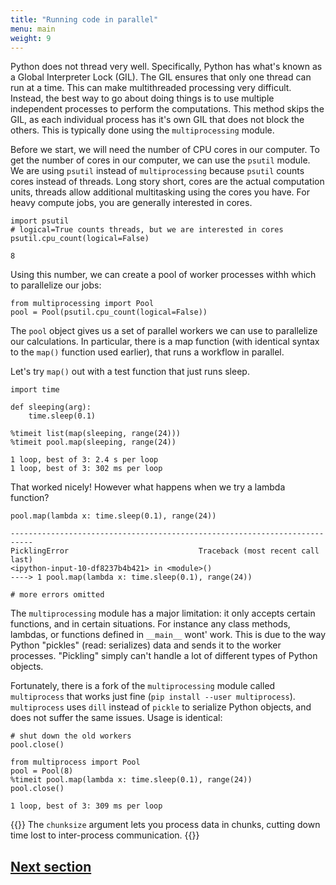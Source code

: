 ```yaml
---
title: "Running code in parallel"
menu: main
weight: 9
---
```


Python does not thread very well.
Specifically, Python has what's known as a Global Interpreter Lock (GIL).
The GIL ensures that only one thread can run at a time.
This can make multithreaded processing very difficult.
Instead, the best way to go about doing things is to use multiple independent processes to perform the computations.
This method skips the GIL,
as each individual process has it's own GIL that does not block the others.
This is typically done using the `multiprocessing` module.

Before we start, we will need the number of CPU cores in our computer.
To get the number of cores in our computer, we can use the `psutil` module.
We are using `psutil` instead of `multiprocessing` because `psutil` counts cores instead of threads.
Long story short, cores are the actual computation units, 
threads allow additional multitasking using the cores you have.
For heavy compute jobs, you are generally interested in cores.

```
import psutil
# logical=True counts threads, but we are interested in cores
psutil.cpu_count(logical=False)
```
```
8
```

Using this number, we can create a pool of worker processes withh which to parallelize our jobs:

```
from multiprocessing import Pool
pool = Pool(psutil.cpu_count(logical=False))
```

The `pool` object gives us a set of parallel workers we can
use to parallelize our calculations.
In particular, there is a map function
(with identical syntax to the `map()` function used earlier),
that runs a workflow in parallel.

Let's try `map()` out with a test function that just runs sleep.

```
import time

def sleeping(arg):
    time.sleep(0.1)

%timeit list(map(sleeping, range(24)))
%timeit pool.map(sleeping, range(24))
```
```
1 loop, best of 3: 2.4 s per loop
1 loop, best of 3: 302 ms per loop
```

That worked nicely! However what happens when we try a lambda function?

```
pool.map(lambda x: time.sleep(0.1), range(24))
```
```
---------------------------------------------------------------------------
PicklingError                             Traceback (most recent call last)
<ipython-input-10-df8237b4b421> in <module>()
----> 1 pool.map(lambda x: time.sleep(0.1), range(24))

# more errors omitted
```

The `multiprocessing` module has a major limitation:
it only accepts certain functions, and in certain situations.
For instance any class methods, lambdas, or functions defined in `__main__` wont' work.
This is due to the way Python "pickles" (read: serializes) data
and sends it to the worker processes.
"Pickling" simply can't handle a lot of different types of Python objects.

Fortunately, there is a fork of the `multiprocessing` module called `multiprocess` 
that works just fine (`pip install --user multiprocess`). 
`multiprocess` uses `dill` instead of `pickle` to serialize Python objects,
and does not suffer the same issues.
Usage is identical:

```
# shut down the old workers
pool.close()

from multiprocess import Pool
pool = Pool(8)
%timeit pool.map(lambda x: time.sleep(0.1), range(24))
pool.close()
```
```
1 loop, best of 3: 309 ms per loop
```

{{<admonition title="Chunk size" type="note">}}
The `chunksize` argument lets you process data in chunks, 
cutting down time lost to inter-process communication.
{{</admonition>}}

## [Next section](../sm-intro/)


